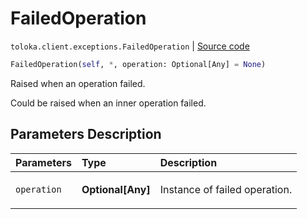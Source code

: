 # FailedOperation
`toloka.client.exceptions.FailedOperation` | [Source code](https://github.com/Toloka/toloka-kit/blob/v1.1.2/src/client/exceptions.py#L40)

```python
FailedOperation(self, *, operation: Optional[Any] = None)
```

Raised when an operation failed.


Could be raised when an inner operation failed.

## Parameters Description

| Parameters | Type | Description |
| :----------| :----| :-----------|
`operation`|**Optional\[Any\]**|<p>Instance of failed operation.</p>
